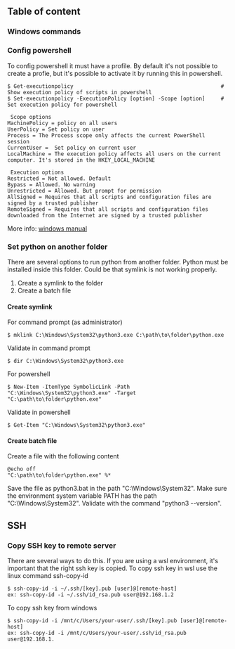 
## Table of content


### Windows commands


### Config powershell
To config powershell it must have a profile. By default it's not possible to create a profie, but it's possible to activate it by running this in powershell. 
```
$ Get-executionpolicy                                               # Show execution policy of scripts in powershell
$ Set-executionpolicy -ExecutionPolicy [option] -Scope [option]     # Set execution policy for powershell

 Scope options
MachinePolicy = policy on all users
UserPolicy = Set policy on user
Process = The Process scope only affects the current PowerShell session
CurrentUser =  Set policy on current user
LocalMachine = The execution policy affects all users on the current computer. It's stored in the HKEY_LOCAL_MACHINE

 Execution options
Restricted = Not allowed. Default
Bypass = Allowed. No warning
Unrestricted = Allowed. But prompt for permission
AllSigned = Requires that all scripts and configuration files are signed by a trusted publisher
RemoteSigned = Requires that all scripts and configuration files downloaded from the Internet are signed by a trusted publisher
```
More info: [windows manual](https://learn.microsoft.com/en-us/powershell/module/microsoft.powershell.core/about/about_execution_policies?view=powershell-7.4) 

### Set python on another folder 
There are several options to run python from another folder. Python must be installed inside this folder. Could be that symlink is not working properly. 

1. Create a symlink to the folder
2. Create a batch file 

#### Create symlink
For command prompt (as administrator)
```
$ mklink C:\Windows\System32\python3.exe C:\path\to\folder\python.exe
```
Validate in command prompt
```
$ dir C:\Windows\System32\python3.exe
```
For powershell
```
$ New-Item -ItemType SymbolicLink -Path "C:\Windows\System32\python3.exe" -Target "C:\path\to\folder\python.exe"
```
Validate in powershell
```
$ Get-Item "C:\Windows\System32\python3.exe"
```

#### Create batch file 
Create a file with the following content
```
@echo off
"C:\path\to\folder\python.exe" %*
```
Save the file as python3.bat in the path "C:\Windows\System32". Make sure the environment system variable PATH has the path "C:\Windows\System32". Validate with the command "python3 --version".

## SSH

### Copy SSH key to remote server
There are several ways to do this. If you are using a wsl environment, it's important that the right ssh key is copied. 
To copy ssh key in wsl use the linux command ssh-copy-id
```
$ ssh-copy-id -i ~/.ssh/[key].pub [user]@[remote-host]
ex: ssh-copy-id -i ~/.ssh/id_rsa.pub user@192.168.1.2
```
To copy ssh key from windows 
```
$ ssh-copy-id -i /mnt/c/Users/your-user/.ssh/[key].pub [user]@[remote-host]
ex: ssh-copy-id -i /mnt/c/Users/your-user/.ssh/id_rsa.pub user@192.168.1.
```
